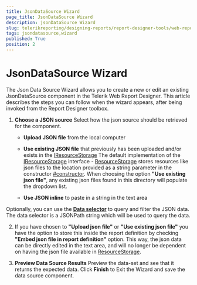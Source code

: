 ```yaml
---
title: JsonDataSource Wizard
page_title: JsonDataSource Wizard 
description: jsonDataSource Wizard
slug: telerikreporting/designing-reports/report-designer-tools/web-report-designer/tools/jsondatasource-wizard
tags: jsondatasource,wizard
published: True
position: 2
---
```


# JsonDataSource Wizard

The Json Data Source Wizard allows you to create a new or edit an existing JsonDataSource component in the Telerik Web Report Designer. This article describes the steps you can follow when the wizard appears, after being invoked from the Report Designer toolbox. 

1. __Choose a JSON source__ Select how the json source should be retrieved for the component. 

   + __Upload JSON file__ from the local computer                 

   + __Use existing JSON file__ that previously has been uploaded and/or exists in the [IResourceStorage](/reporting/api/Telerik.WebReportDesigner.Services.IResourceStorage) The default implementation of the [IResourceStorage](/reporting/api/Telerik.WebReportDesigner.Services.IResourceStorage) interface - [ResourceStorage](/reporting/api/Telerik.WebReportDesigner.Services.ResourceStorage) stores resources like json files to the location provided as a string parameter in the constructor [#constructor](/reporting/api/Telerik.WebReportDesigner.Services.ResourceStorage#Telerik_WebReportDesigner_Services_ResourceStorage_#ctor_System_String_). When choosing the option __"Use existing json file"__, any existing json files found in this directory will populate the dropdown list. 

   + __Use JSON inline__ to paste in a string in the text area 

Optionally, you can use the [__Data selector__](https://goessner.net/articles/JsonPath/) to query and filter the JSON data. The data selector is a JSONPath string which will be used to query the data. 
 
2. If you have chosen to __"Upload json file"__ or __"Use existing json file"__ you have the option to store this inside the report definition by checking __"Embed json file in report definition"__ option. This way, the json data can be directly edited in the text area, and will no longer be dependent on having the json file available in [ResourceStorage](/reporting/api/Telerik.WebReportDesigner.Services.ResourceStorage). 

3. __Preview Data Source Results__ Preview the data-set and see that it returns the expected data. Click __Finish__ to Exit the Wizard and save the data source component. 
